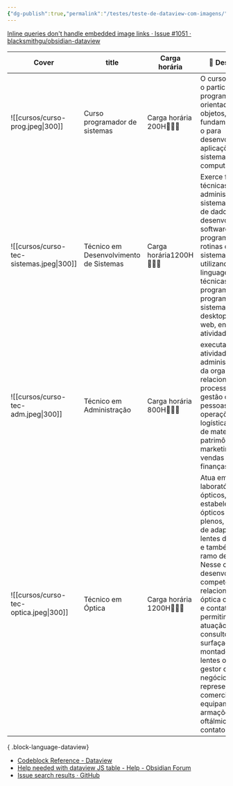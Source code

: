 ```yaml
---
{"dg-publish":true,"permalink":"/testes/teste-de-dataview-com-imagens/","metatags":{"description":"testes com imagens em dataview"},"contentClasses":"cards cards-cols-3 cards-cover","tags":["teste/funciona","cards"],"updated":"2025-04-04T10:23:54.827-03:00"}
---
```





[Inline queries don't handle embedded image links · Issue #1051 · blacksmithgu/obsidian-dataview](https://github.com/blacksmithgu/obsidian-dataview/issues/1051)

| Cover                                    | title                                  | Carga horária             | 📄 Descrição                                                                                                                                                                                                                                                                                                                                                                                                                           | Inscrição                                                                                                                              |
| ---------------------------------------- | -------------------------------------- | ------------------------- | -------------------------------------------------------------------------------------------------------------------------------------------------------------------------------------------------------------------------------------------------------------------------------------------------------------------------------------------------------------------------------------------------------------------------------------- | -------------------------------------------------------------------------------------------------------------------------------------- |
| ![[cursos/curso-prog.jpeg\|300]]         | Curso programador de sistemas          | Carga horária 200H👨🏻‍💻 | O curso capacita o participante em programação orientada a objetos, fundamentando-o para desenvolver aplicações de sistemas computacionais.                                                                                                                                                                                                                                                                                            | Inscrições via [link ⬇](https://psg.ce.senac.br/oportunidade/programador-de-sistemas-2/)                                               |
| ![[cursos/curso-tec-sistemas.jpeg\|300]] | Técnico em Desenvolvimento de Sistemas | Carga horária1200H👨🏻‍💻 | Exerce funções técnicas, como: administração do sistema de banco de dados, desenvolver software, programar rotinas de sistema utilizando linguagens e técnicas de programação, programação de sistemas para desktop e para web, entre outras atividades.                                                                                                                                                                               | Inscrições presenciais ou [link ⬇](https://cursos.ce.senac.br/produto/tecnico-em-desenvolvimento-de-sistemas-sobral-noite-2025-12-67/) |
| ![[cursos/curso-tec-adm.jpeg\|300]]      | Técnico em Administração               | Carga horária 800H👨🏻‍💻 | executa atividades administrativas da organização relacionadas aos processos de gestão de pessoas, de operações logísticas, gestão de materiais e patrimônio, de marketing, de vendas e de finanças.                                                                                                                                                                                                                                   | Inscrições presenciais ou [link ⬇](https://cursos.ce.senac.br/produto/tecnico-em-administracao-sobral-noite-2025-12-66/)               |
| ![[cursos/curso-tec-optica.jpeg\|300]]   | Técnico em Óptica                      | Carga horária 1200H👩🏻‍⚕ | Atua em laboratórios ópticos, estabelecimentos ópticos básicos e plenos, centros de adaptação de lentes de contato e também no ramo de vendas. Nesse curso, desenvolva competências relacionadas à óptica oftálmica e contatologia, permitindo sua atuação como consultor óptico, surfaçagista e montador de lentes oftálmicas, gestor de negócios, representante comercial de equipamentos, armações, lentes oftálmicas e de contato. | Inscrições presenciais ou [link ⬇](https://cursos.ce.senac.br/produto/tecnico-em-optica-sobral-noite-2025-12-64/)                      |

{ .block-language-dataview}

- [Codeblock Reference - Dataview](https://blacksmithgu.github.io/obsidian-dataview/api/code-reference/)
- [Help needed with dataview JS table - Help - Obsidian Forum](https://forum.obsidian.md/t/help-needed-with-dataview-js-table/32178/2)
- [Issue search results · GitHub](https://github.com/search?q=repo%3Ablacksmithgu%2Fobsidian-dataview+image&type=issues)
